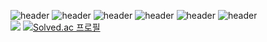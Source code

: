 ![header](https://capsule-render.vercel.app/api?height=400)
![header](https://capsule-render.vercel.app/api?text=Hello%World!)
![header](https://capsule-render.vercel.app/api?height=400&text=Hello%20World!&desc=Hello%20capsule%20render)
![header](https://capsule-render.vercel.app/api?type=rounded&color=gradient&text=%20asdf%20&height=300&fontSize=100&textBg=true)
![header](https://capsule-render.vercel.app/api?text=capsule_render&animation=fadeIn)
![header](https://capsule-render.vercel.app/api?text=Hello%World!&fontColor=d6ace6)
 <br>
![](https://img.shields.io/badge/Python-3776AB?style=for-the-badge&logo=python&logoColor=white)
[![Solved.ac
프로필](http://mazassumnida.wtf/api/generate_badge?boj={kornet79})](https://solved.ac/{handle})
